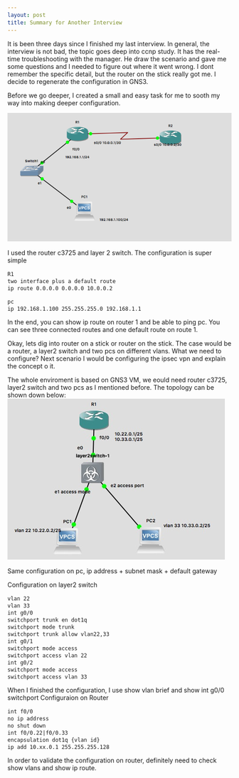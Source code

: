 ```yaml
---
layout: post
title: Summary for Another Interview
---
```

It is been three days since I finished my last interview. In general, the interview is not bad, the topic goes deep into ccnp study. It has the real-time troubleshooting with the manager. He draw the scenario and gave me some questions and I needed to figure out where it went wrong. I dont remember the specific detail, but the router on the stick really got me. I decide to regenerate the configuration in GNS3.

Before we go deeper, I created a small and easy task for me to sooth my way into making deeper configuration.

<img src="/img/posts/experiment1.png" alt="small task" align="center/">

I used the router c3725 and layer 2 switch. The configuration is super simple
~~~
R1
two interface plus a default route 
ip route 0.0.0.0 0.0.0.0 10.0.0.2
~~~
~~~
pc
ip 192.168.1.100 255.255.255.0 192.168.1.1
~~~
In the end, you can show ip route on router 1 and be able to ping pc. You can see three connected routes and one default route on route 1.

Okay, lets dig into router on a stick or router on the stick. The case would be a router, a layer2 switch and two pcs on different vlans. What we need to configure? Next scenario I would be configuring the ipsec vpn and explain the concept o it.

The whole enviroment is based on GNS3 VM, we eould need router c3725, layer2 switch and two pcs as I mentioned before. The topology can be shown down below:
<img src="/img/posts/vlan_routing.png" alt="router on a stick" align="center/">

Same configuration on pc, ip address + subnet mask + default gateway

Configuration on layer2 switch
~~~
vlan 22
vlan 33
int g0/0
switchport trunk en dot1q
switchport mode trunk
switchport trunk allow vlan22,33
int g0/1
switchport mode access
switchport access vlan 22
int g0/2
switchport mode access
switchport access vlan 33
~~~
When I finished the configuration, I use show vlan brief and show int g0/0 switchport
Configuraion on Router
~~~
int f0/0
no ip address
no shut down
int f0/0.22|f0/0.33
encapsulation dot1q {vlan id}
ip add 10.xx.0.1 255.255.255.128
~~~
In order to validate the configuration on router, definitely need to check show vlans and show ip route.


